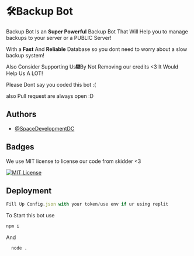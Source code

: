 
# 🛠Backup Bot

Backup Bot Is an **Super Powerful** Backup Bot That Will Help you to manage backups to your server or a PUBLIC Server!

With a **Fast** And **Reliable** Database so you dont need to worry about a slow backup system!

Also Consider Supporting Us🎆By Not Removing our credits <3 It Would Help Us A LOT!

Please Dont say you coded this bot :(


also Pull request are always open :D




## Authors

- [@SpaceDevelopmentDC](https://www.github.com/SpaceDevelopmentDC)


## Badges

We use MIT license to license our code from skidder <3

[![MIT License](https://img.shields.io/badge/License-MIT-green.svg)](https://choosealicense.com/licenses/mit/)



## Deployment
```js
Fill Up Config.json with your token/use env if ur using replit
```
To Start this bot use
```bash
npm i
```
And 
```bash
  node .
```


